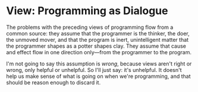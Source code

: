 # View: Programming as Dialogue

The problems with the preceding views of programming flow from a common source: they assume that the programmer is the thinker, the doer, the unmoved mover, and that the program is inert, unintelligent matter that the programmer shapes as a potter shapes clay. They assume that cause and effect flow in one direction only—from the programmer to the program.

I'm not going to say this assumption is _wrong_, because views aren't right or wrong, only helpful or unhelpful. So I'll just say: it's unhelpful. It doesn't help us make sense of what is going on when we're programming, and that should be reason enough to discard it.

